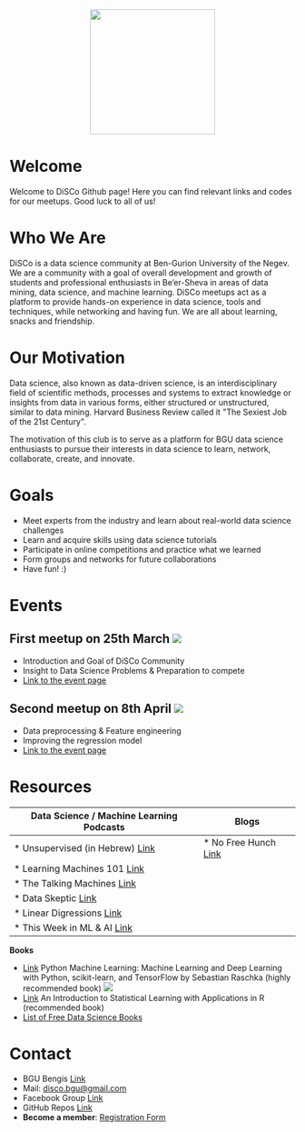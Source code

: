
<div style="text-align:center"><img height="220" src ="https://static.wixstatic.com/media/5648c5_44094fd529744e0b917fabeb2a052b2c~mv2.png/v1/crop/x_0,y_123,w_637,h_425/fill/w_213,h_142,al_c,usm_0.66_1.00_0.01/5648c5_44094fd529744e0b917fabeb2a052b2c~mv2.png" /></div>

<div id="particles-js"></div>


# Welcome

Welcome to DiSCo Github page!
Here you can find relevant links and codes for our meetups.
Good luck to all of us!

# Who We Are
DiSCo is a data science community at Ben-Gurion University of the Negev. We are a community with a goal of overall development and growth of students and professional enthusiasts in Be’er-Sheva in areas of data mining, data science, and machine learning. DiSCo meetups act as a platform to provide hands-on experience in data science, tools and techniques, while networking and having fun. We are all about learning, snacks and friendship.

# Our Motivation
Data science, also known as data-driven science, is an interdisciplinary field of scientific methods, processes and systems to extract knowledge or insights from data in various forms, either structured or unstructured, similar to data mining. Harvard Business Review called it "The Sexiest Job of the 21st Century".

The motivation of this club is to serve as a platform for BGU data science enthusiasts to pursue their interests in data science to learn, network, collaborate, create, and innovate.

# Goals

* Meet experts from the industry and learn about real-world data science challenges
* Learn and acquire skills using data science tutorials
* Participate in online competitions and practice what we learned
* Form groups and networks for future collaborations
* Have fun! :)


# Events

## First meetup on 25th March <img src="https://cdn1.iconfinder.com/data/icons/big-business/512/Calendar_Clock-32.png">
* Introduction and Goal of DiSCo Community
* Insight to Data Science Problems & Preparation to compete 
* [Link to the event page](https://discobgu.github.io/DiSCo-init/) 

## Second meetup on 8th April <img src="https://cdn1.iconfinder.com/data/icons/big-business/512/Calendar_Clock-32.png">
* Data preprocessing & Feature engineering
* Improving the regression model
* [Link to the event page](https://discobgu.github.io/Preprocessing/)

# Resources

|  **Data Science / Machine Learning Podcasts** |    **Blogs**   | 
| --------| --------| 
|  * Unsupervised (in Hebrew) [Link](http://www.unsupervised-podcast.xyz/) | * No Free Hunch [Link](http://blog.kaggle.com/) | 
|  * Learning Machines 101 [Link](http://www.learningmachines101.com/) | | 
|  * The Talking Machines [Link](https://www.thetalkingmachines.com/) | | 
|  * Data Skeptic [Link](https://dataskeptic.com/podcast) | | 
|  * Linear Digressions [Link](http://lineardigressions.com/) | | 
|  * This Week in ML & AI [Link](https://twimlai.com/shows/) | | 

**Books**
* [Link](https://www.amazon.com/Python-Machine-Learning-scikit-learn-TensorFlow/dp/1787125939) Python Machine Learning: Machine Learning and Deep Learning with Python, scikit-learn, and TensorFlow by Sebastian Raschka (highly recommended book) <img src="https://cdn2.iconfinder.com/data/icons/font-awesome/1792/book-24.png">
* [Link](http://www-bcf.usc.edu/~gareth/ISL/) An Introduction to Statistical Learning with Applications in R (recommended book)
* [List of Free Data Science Books](https://github.com/DiSCoBGU/DiSCo-init/blob/master/free-data-science-books.md#free-data-science-books)

# Contact

* BGU Bengis [Link](https://www.bengis.org/disco)
* Mail: disco.bgu@gmail.com
* Facebook Group [Link](https://www.facebook.com/groups/discobgu)
* GitHub Repos [Link](https://github.com/DiSCoBGU/)
* **Become a member**: [Registration Form](https://tinyurl.com/discobgu)
